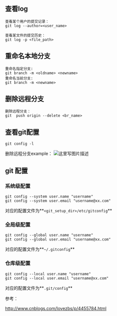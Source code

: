 ## 查看log

```
查看某个用户的提交记录：
git log --author=<user_name>

查看某文件的提交历史：
git log -p <file_path>
```


## 重命名本地分支

```
重命名指定分支:
git branch -m <oldname> <newname>
重命名当前分支:
git branch -m <newname>
```

## 删除远程分支

```
删除远程分支：
git  push origin --delete <br_name>
```

## 查看git配置

```
git config -l
```

删除远程分支example：
![这里写图片描述](http://img.blog.csdn.net/20160729161727383)

## git 配置

### 系统级配置

```
git config --system user.name "username"
git config --system user.email "username@xx.com"
```

对应的配置文件为**`<git_setup_dir>/etc/gitconfig`**

### 全局级配置

```
git config --global user.name "username"
git config --global user.email "username@xx.com"
```

对应的配置文件为**`~/.gitconfig`**

### 仓库级配置

```
git config --local user.name "username"
git config --local user.email "username@xx.com"
```

对应的配置文件为**`.git/config`**

参考：

http://www.cnblogs.com/lovezbs/p/4455784.html